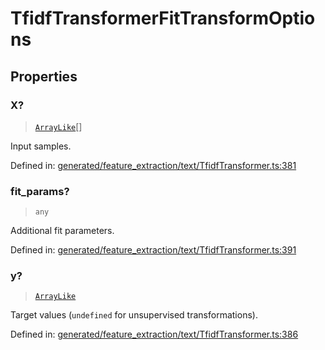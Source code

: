 # TfidfTransformerFitTransformOptions

## Properties

### X?

> [`ArrayLike`](../types/ArrayLike.md)[]

Input samples.

Defined in:  [generated/feature\_extraction/text/TfidfTransformer.ts:381](https://github.com/transitive-bullshit/scikit-learn-ts/blob/92ab806/packages/sklearn/src/generated/feature_extraction/text/TfidfTransformer.ts#L381)

### fit\_params?

> `any`

Additional fit parameters.

Defined in:  [generated/feature\_extraction/text/TfidfTransformer.ts:391](https://github.com/transitive-bullshit/scikit-learn-ts/blob/92ab806/packages/sklearn/src/generated/feature_extraction/text/TfidfTransformer.ts#L391)

### y?

> [`ArrayLike`](../types/ArrayLike.md)

Target values (`undefined` for unsupervised transformations).

Defined in:  [generated/feature\_extraction/text/TfidfTransformer.ts:386](https://github.com/transitive-bullshit/scikit-learn-ts/blob/92ab806/packages/sklearn/src/generated/feature_extraction/text/TfidfTransformer.ts#L386)

